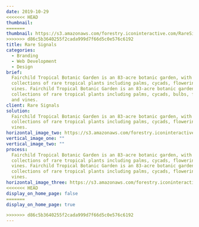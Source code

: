 ```yaml
---
date: 2019-10-29
<<<<<<< HEAD
thumbnail:
=======
thumbnail: https://s3.amazonaws.com/forestry.iconinteractive.com/RareSignals.009.jpeg
>>>>>>> d86c5b3640255f2cada999d7f66d5c0e576c6192
title: Rare Signals
categories:
  - Branding
  - Web Development
  - Design
brief:
  Fairchild Tropical Botanic Garden is an 83-acre botanic garden, with extensive
  collections of rare tropical plants including palms, cycads, flowering trees, and
  vines. Fairchild Tropical Botanic Garden is an 83-acre botanic garden, with extensive
  collections of rare tropical plants including palms, cycads, bulbs, flowering trees,
  and vines.
client: Rare Signals
solution:
  Fairchild Tropical Botanic Garden is an 83-acre botanic garden, with extensive
  collections of rare tropical plants including palms, cycads, flowering trees, and
  vines.
horizontal_image_two: https://s3.amazonaws.com/forestry.iconinteractive.com/1280px-Server-based-network.svg.png
vertical_image_one: ""
vertical_image_two: ""
process:
  Fairchild Tropical Botanic Garden is an 83-acre botanic garden, with extensive
  collections of rare tropical plants including palms, cycads, flowering trees, and
  vines. Fairchild Tropical Botanic Garden is an 83-acre botanic garden, with extensive
  collections of rare tropical plants including palms, cycads, flowering trees, and
  vines.
horizontal_image_three: https://s3.amazonaws.com/forestry.iconinteractive.com/RareSignals.008.jpeg
<<<<<<< HEAD
display_on_home_page: false
=======
display_on_home_page: true

>>>>>>> d86c5b3640255f2cada999d7f66d5c0e576c6192
---
```

